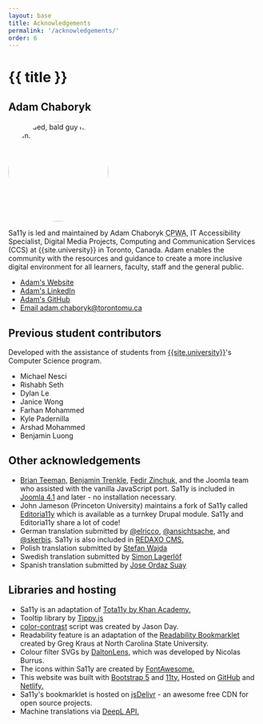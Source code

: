 ```yaml
---
layout: base
title: Acknowledgements
permalink: '/acknowledgements/'
order: 6
---
```


# {{ title }}

<div class="p-4 mb-4 bg-light rounded-3">
    <h2 class="h3">Adam Chaboryk</h2>
    <img src="/images/adam.webp" alt="Bearded, bald guy named Adam." class="img-fluid float-start p-3" width="200" style="border-radius:50%" />
    <p class="lead">Sa11y is led and maintained by Adam Chaboryk <abbr class="small" title="Certified Professional in Web Accessibility">CPWA</abbr>, IT Accessibility Specialist, Digital Media Projects, Computing and Communication Services (CCS) at {{site.university}} in Toronto, Canada. Adam enables the community with the resources and guidance to create a more inclusive digital environment for all learners, faculty, staff and the general public.</p>
    <ul class="list-unstyled social-list">
        <li><a href="https://chaboryk.xyz" class="btn btn-dark"><i class="bi bi-globe"></i><span class="sr-only">Adam's</span> Website</a>
        <li><a href="https://ca.linkedin.com/in/adamchaboryk" class="btn btn-dark"><i class="bi bi-linkedin"></i><span class="sr-only">Adam's</span> LinkedIn</a>
        <li><a href="https://github.com/adamchaboryk" class="btn btn-dark"><i class="bi bi-github"></i><span class="sr-only">Adam's</span> GitHub</a></li>
        <li><a class="btn btn-dark" href="mailto:adam.chaboryk@torontomu.ca"><i class="bi bi-mailbox"></i><span class="sr-only">Email</span> adam.chaboryk@torontomu.ca</a></li>
    </ul>
</div>


## Previous student contributors
Developed with the assistance of students from [{{site.university}}](https://www.torontomu.ca/cs/)'s Computer Science program.

- Michael Nesci
- Rishabh Seth
- Dylan Le
- Janice Wong
- Farhan Mohammed
- Kyle Padernilla
- Arshad Mohammed
- Benjamin Luong

## Other acknowledgements
- [Brian Teeman,](https://github.com/brianteeman) [Benjamin Trenkle,](https://github.com/bembelimen) [Fedir Zinchuk,](https://github.com/Fedik) and the Joomla team who assisted with the vanilla JavaScript port. Sa11y is included in [Joomla 4.1](https://www.joomla.org/announcements/release-news/5855-joomla-4-1-0-stable-new-standards-in-accessible-website-design.html) and later - no installation necessary.
- John Jameson (Princeton University) maintains a fork of Sa11y called [Editoria11y](https://github.com/itmaybejj/editoria11y/) which is available as a turnkey Drupal module. Sa11y and Editoria11y share a lot of code!
- German translation submitted by [@elricco](https://github.com/elricco), [@ansichtsache](https://github.com/ansichtsache), and [@skerbis](https://github.com/skerbis). Sa11y is also included in [REDAXO CMS.](https://redaxo.org/)
- Polish translation submitted by [Stefan Wajda](https://github.com/zwiastunsw)
- Swedish translation submitted by [Simon Lagerlöf](https://github.com/smncd/)
- Spanish translation submitted by [Jose Ordaz Suay](https://github.com/JoseOrdaz)

## Libraries and hosting
- Sa11y is an adaptation of [Tota11y by Khan Academy.](https://github.com/Khan/tota11y)
- Tooltip library by [Tippy.js](https://github.com/atomiks/tippyjs)
- [color-contrast](https://github.com/jasonday/color-contrast) script was created by Jason Day.
- Readability feature is an adaptation of the [Readability Bookmarklet](https://accessibility.oit.ncsu.edu/it-accessibility-at-nc-state/developers/tools/readability-bookmarklet/) created by Greg Kraus at North Carolina State University.
- Colour filter SVGs by [DaltonLens,](https://daltonlens.org/) which was developed by Nicolas Burrus.
- The icons within Sa11y are created by [FontAwesome.](https://github.com/FortAwesome/Font-Awesome)
- This website was built with [Bootstrap 5](https://getbootstrap.com/) and [11ty.](https://www.11ty.dev/) Hosted on [GitHub](https://github.com/) and [Netlify.](https://www.netlify.com/)
- Sa11y's bookmarklet is hosted on [jsDelivr](https://www.jsdelivr.com) - an awesome free CDN for open source projects.
- Machine translations via [DeepL API.](https://www.deepl.com/)

